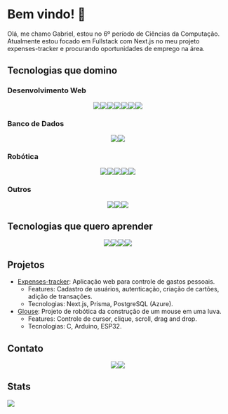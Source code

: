 # Bem vindo! 👋

Olá, me chamo Gabriel, estou no 6º período de Ciências da Computação. Atualmente estou focado em Fullstack com Next.js no meu projeto expenses-tracker e procurando oportunidades de emprego na área.

## Tecnologias que domino

### Desenvolvimento Web

<div style="display: flex; justify-content: center; flex-wrap: wrap;">
   <img src='https://img.shields.io/badge/HTML5-E34F26?style=for-the-badge&logo=html5&logoColor=white'/>
   <img src='https://img.shields.io/badge/CSS3-1572B6?style=for-the-badge&logo=css3&logoColor=white'/>
   <img src='https://img.shields.io/badge/JavaScript-F7DF1E?style=for-the-badge&logo=javascript&logoColor=white'/>
   <img src='https://img.shields.io/badge/Node.js-339933?style=for-the-badge&logo=node.js&logoColor=white'/>
   <img src='https://img.shields.io/badge/React-61DAFB?style=for-the-badge&logo=react&logoColor=black'/>
   <img src='https://img.shields.io/badge/Next.js-000000?style=for-the-badge&logo=next.js&logoColor=white'/>
   <img src='https://img.shields.io/badge/PHP-777BB4?style=for-the-badge&logo=php&logoColor=white'/>
</div>

### Banco de Dados

<div style="display: flex; justify-content: center; flex-wrap: wrap;">
   <img src='https://img.shields.io/badge/PostgreSQL-336791?style=for-the-badge&logo=postgresql&logoColor=white'/>
   <img src='https://img.shields.io/badge/SQLServer-CC2927?style=for-the-badge&logo=microsoft-sql-server&logoColor=white'/>
</div>

### Robótica

<div style="display: flex; justify-content: center; flex-wrap: wrap;">
   <img src='https://img.shields.io/badge/C-A8B9CC?style=for-the-badge&logo=c&logoColor=white'/>
   <img src='https://img.shields.io/badge/C++-00599C?style=for-the-badge&logo=c%2B%2B&logoColor=white'/>
   <img src='https://img.shields.io/badge/Arduino-00979D?style=for-the-badge&logo=arduino&logoColor=white'/>
   <img src='https://img.shields.io/badge/ESP32-000000?style=for-the-badge&logo=espressif&logoColor=white'/>
   <img src='https://img.shields.io/badge/PlatformIO-FF7F00?style=for-the-badge&logo=platformio&logoColor=white'/>
</div>

### Outros

<div style="display: flex; justify-content: center; flex-wrap: wrap;">
   <img src='https://img.shields.io/badge/Git-F05032?style=for-the-badge&logo=git&logoColor=white'/>
   <img src='https://img.shields.io/badge/Markdown-000000?style=for-the-badge&logo=markdown&logoColor=white'/>
   <img src='https://img.shields.io/badge/Azure-0089D6?style=for-the-badge&logo=microsoft-azure&logoColor=white'/>
</div>

## Tecnologias que quero aprender

<div style="display: flex; justify-content: center; flex-wrap: wrap;">
   <img src='https://img.shields.io/badge/MongoDB-47A248?style=for-the-badge&logo=mongodb&logoColor=white'/>
   <img src='https://img.shields.io/badge/TypeScript-3178C6?style=for-the-badge&logo=typescript&logoColor=white'/>
   <img src='https://img.shields.io/badge/Raspberry Pi-C51A4A?style=for-the-badge&logo=Raspberry-Pi&logoColor=white'/>
   <img src='https://img.shields.io/badge/Docker-2496ED?style=for-the-badge&logo=docker&logoColor=white'/>
</div>

## Projetos

* [Expenses-tracker](https://github.com/gabu322/expenses-tracker): Aplicação web para controle de gastos pessoais.
  * Features: Cadastro de usuários, autenticação, criação de cartões, adição de transações.
  * Tecnologias: Next.js, Prisma, PostgreSQL (Azure).
* [Glouse](https://github.com/gabu322/glouse): Projeto de robótica da construção de um mouse em uma luva.
  * Features: Controle de cursor, clique, scroll, drag and drop.
  * Tecnologias: C, Arduino, ESP32.

## Contato

<div style="display: flex; justify-content: center; flex-wrap: wrap;">
   <a href="https://www.linkedin.com/in/gabriel-ambrozini/"><img src='https://img.shields.io/badge/LinkedIn-0077B5?style=for-the-badge&logo=linkedin&logoColor=white'/></a>
   <a href="https://github.com/gabu322"><img src='https://img.shields.io/badge/GitHub-181717?style=for-the-badge&logo=github&logoColor=white'/></a>
</div>

## Stats

<div>
   <img src='https://github-readme-stats.vercel.app/api/top-langs/?username=gabu322&layout=compact&langs_count=16&theme=dark'/>
</div>
